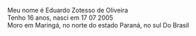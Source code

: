Meu nome é Eduardo Zotesso de Oliveira
<br/>
Tenho 16 anos, nasci em 17 07 2005
<br/>
Moro em Maringá, no norte do estado Paraná, no sul
Do Brasil
